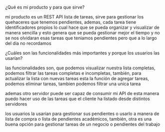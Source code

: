 ¿Qué es mi producto y para que sirve?

mi producto es un REST API lista de tareas, sirve para gestionar los quehaceres que tenemos pendientes, ademas, cada tarea tiene identificadores propios lo cual hace que se pueda organizar y visualizar de manera sencilla y esto genera que se pueda gestionar mejor el tiempo y no se nos olvidaran esas tareas que teniamos pendientes pero que a lo largo del dia no recordamos


¿Cuáles son las funcionalidades más importantes y porque los usuarios las usarían?

las funcionalidades son, que podemos visualizar nuestra lista completas, podemos filtrar las tareas completas e incompletas, también, para actualizar la lista con nuevas tareas esta la función de agregar tareas, podemos eliminar tareas, tambien podemos filtrar una unica tarea 

ademas otro servidor puede ser capaz de consumir mi API de esta manera puedo hacer uso de las tareas que el cliente ha listado desde distintos servidores

los usuarios la usarían para gestionar sus pendientes o usarlo a manera de lista de compra o lista de pendientes académicos, también, otra es una buena opción para gestionar tareas de un negocio o pendientes del trabajo

